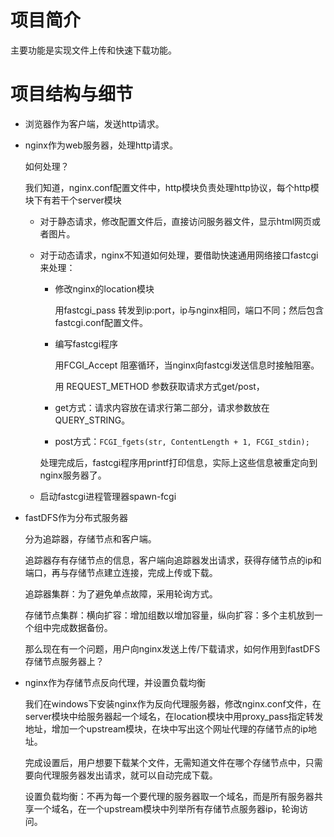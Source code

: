 # 项目简介

主要功能是实现文件上传和快速下载功能。

# 项目结构与细节

+ 浏览器作为客户端，发送http请求。

+ nginx作为web服务器，处理http请求。
  
  如何处理？
  
  我们知道，nginx.conf配置文件中，http模块负责处理http协议，每个http模块下有若干个server模块
  
  + 对于静态请求，修改配置文件后，直接访问服务器文件，显示html网页或者图片。
  
  + 对于动态请求，nginx不知道如何处理，要借助快速通用网络接口fastcgi来处理：
    
    + 修改nginx的location模块
      
      用fastcgi_pass 转发到ip:port，ip与nginx相同，端口不同；然后包含fastcgi.conf配置文件。
    
    + 编写fastcgi程序
      
      用FCGI_Accept 阻塞循环，当nginx向fastcgi发送信息时接触阻塞。
      
      用 REQUEST_METHOD 参数获取请求方式get/post，
    
    + get方式：请求内容放在请求行第二部分，请求参数放在QUERY_STRING。
    
    + post方式：`FCGI_fgets(str, ContentLength + 1, FCGI_stdin);`
    
    处理完成后，fastcgi程序用printf打印信息，实际上这些信息被重定向到nginx服务器了。
  
  + 启动fastcgi进程管理器spawn-fcgi

+ fastDFS作为分布式服务器
  
  分为追踪器，存储节点和客户端。
  
  追踪器存有存储节点的信息，客户端向追踪器发出请求，获得存储节点的ip和端口，再与存储节点建立连接，完成上传或下载。
  
  追踪器集群：为了避免单点故障，采用轮询方式。
  
  存储节点集群：横向扩容：增加组数以增加容量，纵向扩容：多个主机放到一个组中完成数据备份。
  
  那么现在有一个问题，用户向nginx发送上传/下载请求，如何作用到fastDFS存储节点服务器上？

+ nginx作为存储节点反向代理，并设置负载均衡
  
  我们在windows下安装nginx作为反向代理服务器，修改nginx.conf文件，在server模块中给服务器起一个域名，在location模块中用proxy_pass指定转发地址，增加一个upstream模块，在块中写出这个网址代理的存储节点的ip地址。
  
  完成设置后，用户想要下载某个文件，无需知道文件在哪个存储节点中，只需要向代理服务器发出请求，就可以自动完成下载。
  
  设置负载均衡：不再为每一个要代理的服务器取一个域名，而是所有服务器共享一个域名，在一个upstream模块中列举所有存储节点服务器ip，轮询访问。

# 
